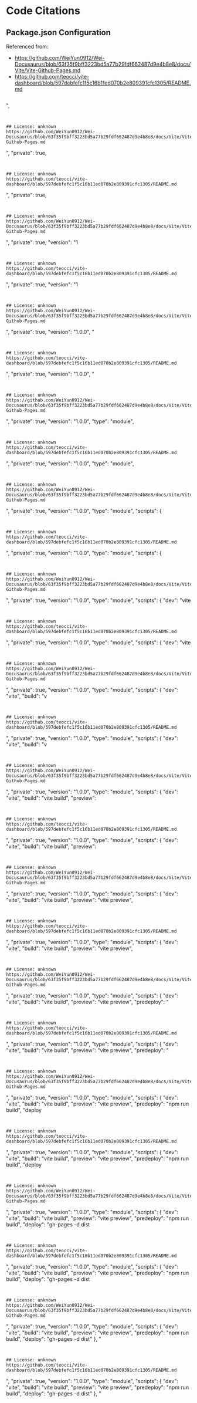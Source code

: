 # Code Citations

## Package.json Configuration
Referenced from:
- https://github.com/WeiYun0912/Wei-Docusaurus/blob/63f35f9bff3223bd5a77b29fdf662487d9e4b8e8/docs/Vite/Vite-Github-Pages.md
- https://github.com/teocci/vite-dashboard/blob/597debfefc1f5c16b11ed070b2e809391cfc1305/README.md

```json

```
",
```


## License: unknown
https://github.com/WeiYun0912/Wei-Docusaurus/blob/63f35f9bff3223bd5a77b29fdf662487d9e4b8e8/docs/Vite/Vite-Github-Pages.md

```
",
  "private": true,
```


## License: unknown
https://github.com/teocci/vite-dashboard/blob/597debfefc1f5c16b11ed070b2e809391cfc1305/README.md

```
",
  "private": true,
```


## License: unknown
https://github.com/WeiYun0912/Wei-Docusaurus/blob/63f35f9bff3223bd5a77b29fdf662487d9e4b8e8/docs/Vite/Vite-Github-Pages.md

```
",
  "private": true,
  "version": "1
```


## License: unknown
https://github.com/teocci/vite-dashboard/blob/597debfefc1f5c16b11ed070b2e809391cfc1305/README.md

```
",
  "private": true,
  "version": "1
```


## License: unknown
https://github.com/WeiYun0912/Wei-Docusaurus/blob/63f35f9bff3223bd5a77b29fdf662487d9e4b8e8/docs/Vite/Vite-Github-Pages.md

```
",
  "private": true,
  "version": "1.0.0",
  "
```


## License: unknown
https://github.com/teocci/vite-dashboard/blob/597debfefc1f5c16b11ed070b2e809391cfc1305/README.md

```
",
  "private": true,
  "version": "1.0.0",
  "
```


## License: unknown
https://github.com/WeiYun0912/Wei-Docusaurus/blob/63f35f9bff3223bd5a77b29fdf662487d9e4b8e8/docs/Vite/Vite-Github-Pages.md

```
",
  "private": true,
  "version": "1.0.0",
  "type": "module",
```


## License: unknown
https://github.com/teocci/vite-dashboard/blob/597debfefc1f5c16b11ed070b2e809391cfc1305/README.md

```
",
  "private": true,
  "version": "1.0.0",
  "type": "module",
```


## License: unknown
https://github.com/WeiYun0912/Wei-Docusaurus/blob/63f35f9bff3223bd5a77b29fdf662487d9e4b8e8/docs/Vite/Vite-Github-Pages.md

```
",
  "private": true,
  "version": "1.0.0",
  "type": "module",
  "scripts": {
    
```


## License: unknown
https://github.com/teocci/vite-dashboard/blob/597debfefc1f5c16b11ed070b2e809391cfc1305/README.md

```
",
  "private": true,
  "version": "1.0.0",
  "type": "module",
  "scripts": {
    
```


## License: unknown
https://github.com/WeiYun0912/Wei-Docusaurus/blob/63f35f9bff3223bd5a77b29fdf662487d9e4b8e8/docs/Vite/Vite-Github-Pages.md

```
",
  "private": true,
  "version": "1.0.0",
  "type": "module",
  "scripts": {
    "dev": "vite
```


## License: unknown
https://github.com/teocci/vite-dashboard/blob/597debfefc1f5c16b11ed070b2e809391cfc1305/README.md

```
",
  "private": true,
  "version": "1.0.0",
  "type": "module",
  "scripts": {
    "dev": "vite
```


## License: unknown
https://github.com/WeiYun0912/Wei-Docusaurus/blob/63f35f9bff3223bd5a77b29fdf662487d9e4b8e8/docs/Vite/Vite-Github-Pages.md

```
",
  "private": true,
  "version": "1.0.0",
  "type": "module",
  "scripts": {
    "dev": "vite",
    "build": "v
```


## License: unknown
https://github.com/teocci/vite-dashboard/blob/597debfefc1f5c16b11ed070b2e809391cfc1305/README.md

```
",
  "private": true,
  "version": "1.0.0",
  "type": "module",
  "scripts": {
    "dev": "vite",
    "build": "v
```


## License: unknown
https://github.com/WeiYun0912/Wei-Docusaurus/blob/63f35f9bff3223bd5a77b29fdf662487d9e4b8e8/docs/Vite/Vite-Github-Pages.md

```
",
  "private": true,
  "version": "1.0.0",
  "type": "module",
  "scripts": {
    "dev": "vite",
    "build": "vite build",
    "preview":
```


## License: unknown
https://github.com/teocci/vite-dashboard/blob/597debfefc1f5c16b11ed070b2e809391cfc1305/README.md

```
",
  "private": true,
  "version": "1.0.0",
  "type": "module",
  "scripts": {
    "dev": "vite",
    "build": "vite build",
    "preview":
```


## License: unknown
https://github.com/WeiYun0912/Wei-Docusaurus/blob/63f35f9bff3223bd5a77b29fdf662487d9e4b8e8/docs/Vite/Vite-Github-Pages.md

```
",
  "private": true,
  "version": "1.0.0",
  "type": "module",
  "scripts": {
    "dev": "vite",
    "build": "vite build",
    "preview": "vite preview",
```


## License: unknown
https://github.com/teocci/vite-dashboard/blob/597debfefc1f5c16b11ed070b2e809391cfc1305/README.md

```
",
  "private": true,
  "version": "1.0.0",
  "type": "module",
  "scripts": {
    "dev": "vite",
    "build": "vite build",
    "preview": "vite preview",
```


## License: unknown
https://github.com/WeiYun0912/Wei-Docusaurus/blob/63f35f9bff3223bd5a77b29fdf662487d9e4b8e8/docs/Vite/Vite-Github-Pages.md

```
",
  "private": true,
  "version": "1.0.0",
  "type": "module",
  "scripts": {
    "dev": "vite",
    "build": "vite build",
    "preview": "vite preview",
    "predeploy": "
```


## License: unknown
https://github.com/teocci/vite-dashboard/blob/597debfefc1f5c16b11ed070b2e809391cfc1305/README.md

```
",
  "private": true,
  "version": "1.0.0",
  "type": "module",
  "scripts": {
    "dev": "vite",
    "build": "vite build",
    "preview": "vite preview",
    "predeploy": "
```


## License: unknown
https://github.com/WeiYun0912/Wei-Docusaurus/blob/63f35f9bff3223bd5a77b29fdf662487d9e4b8e8/docs/Vite/Vite-Github-Pages.md

```
",
  "private": true,
  "version": "1.0.0",
  "type": "module",
  "scripts": {
    "dev": "vite",
    "build": "vite build",
    "preview": "vite preview",
    "predeploy": "npm run build",
    "deploy
```


## License: unknown
https://github.com/teocci/vite-dashboard/blob/597debfefc1f5c16b11ed070b2e809391cfc1305/README.md

```
",
  "private": true,
  "version": "1.0.0",
  "type": "module",
  "scripts": {
    "dev": "vite",
    "build": "vite build",
    "preview": "vite preview",
    "predeploy": "npm run build",
    "deploy
```


## License: unknown
https://github.com/WeiYun0912/Wei-Docusaurus/blob/63f35f9bff3223bd5a77b29fdf662487d9e4b8e8/docs/Vite/Vite-Github-Pages.md

```
",
  "private": true,
  "version": "1.0.0",
  "type": "module",
  "scripts": {
    "dev": "vite",
    "build": "vite build",
    "preview": "vite preview",
    "predeploy": "npm run build",
    "deploy": "gh-pages -d dist
```


## License: unknown
https://github.com/teocci/vite-dashboard/blob/597debfefc1f5c16b11ed070b2e809391cfc1305/README.md

```
",
  "private": true,
  "version": "1.0.0",
  "type": "module",
  "scripts": {
    "dev": "vite",
    "build": "vite build",
    "preview": "vite preview",
    "predeploy": "npm run build",
    "deploy": "gh-pages -d dist
```


## License: unknown
https://github.com/WeiYun0912/Wei-Docusaurus/blob/63f35f9bff3223bd5a77b29fdf662487d9e4b8e8/docs/Vite/Vite-Github-Pages.md

```
",
  "private": true,
  "version": "1.0.0",
  "type": "module",
  "scripts": {
    "dev": "vite",
    "build": "vite build",
    "preview": "vite preview",
    "predeploy": "npm run build",
    "deploy": "gh-pages -d dist"
  },
  "
```


## License: unknown
https://github.com/teocci/vite-dashboard/blob/597debfefc1f5c16b11ed070b2e809391cfc1305/README.md

```
",
  "private": true,
  "version": "1.0.0",
  "type": "module",
  "scripts": {
    "dev": "vite",
    "build": "vite build",
    "preview": "vite preview",
    "predeploy": "npm run build",
    "deploy": "gh-pages -d dist"
  },
  "
```

